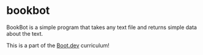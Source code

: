 # bookbot

BookBot is a simple program that takes any text file and returns simple data 
about the text.

This is a part of the [Boot.dev](https://www.boot.dev) curriculum!